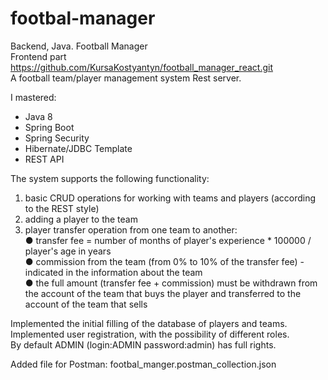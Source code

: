 # footbal-manager
Backend, Java. Football Manager  
Frontend part https://github.com/KursaKostyantyn/football_manager_react.git  
A football team/player management system Rest server. 

I mastered:
* Java 8
* Spring Boot
* Spring Security
* Hibernate/JDBC Template
* REST API

The system supports the following functionality:
1. basic CRUD operations for working with teams and players (according to the REST style)
2. adding a player to the team
3. player transfer operation from one team to another:  
  ● transfer fee = number of months of player's experience * 100000 / player's age in years  
  ● commission from the team (from 0% to 10% of the transfer fee) - indicated in the information about the team  
  ● the full amount (transfer fee + commission) must be withdrawn from the account of the team that buys the player and transferred to the account of the team that sells

Implemented the initial filling of the database of players and teams.  
Implemented user registration, with the possibility of different roles.  
By default ADMIN (login:ADMIN password:admin) has full rights.

Added file for Postman: footbal_manger.postman_collection.json


